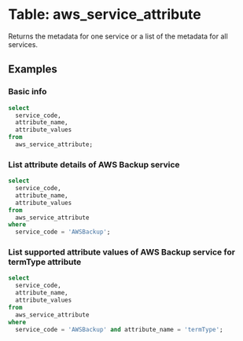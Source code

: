 # Table: aws_service_attribute

Returns the metadata for one service or a list of the metadata for all services.

## Examples

### Basic info

```sql
select
  service_code,
  attribute_name,
  attribute_values
from
  aws_service_attribute;
```

### List attribute details of AWS Backup service

```sql
select
  service_code,
  attribute_name,
  attribute_values
from
  aws_service_attribute
where
  service_code = 'AWSBackup';
```

### List supported attribute values of AWS Backup service for termType attribute

```sql
select
  service_code,
  attribute_name,
  attribute_values
from
  aws_service_attribute
where
  service_code = 'AWSBackup' and attribute_name = 'termType';
```
